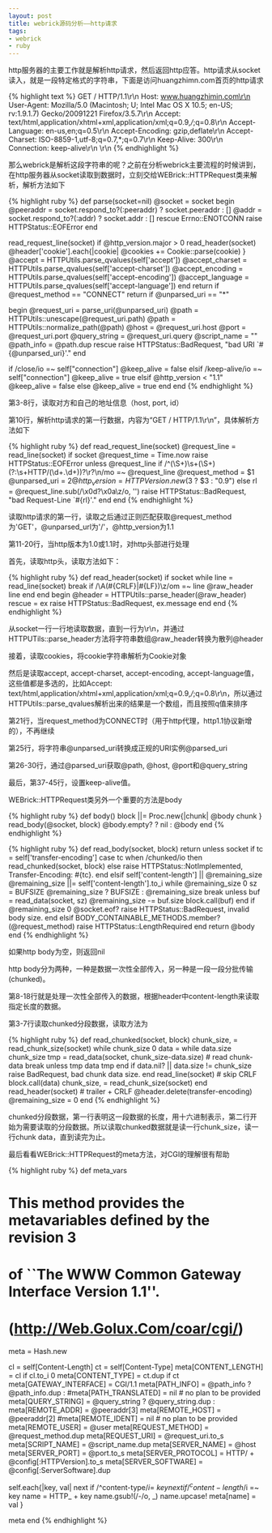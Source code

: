 ```yaml
---
layout: post
title: webrick源码分析——http请求
tags:
- webrick
- ruby
---
```

http服务器的主要工作就是解析http请求，然后返回http应答。http请求从socket读入，就是一段特定格式的字符串，下面是访问huangzhimn.com首页的http请求

{% highlight text %}
GET / HTTP/1.1\r\n
Host: www.huangzhimin.com\r\n
User-Agent: Mozilla/5.0 (Macintosh; U; Intel Mac OS X 10.5; en-US; rv:1.9.1.7) Gecko/20091221 Firefox/3.5.7\r\n
Accept: text/html,application/xhtml+xml,application/xml;q=0.9,*/*;q=0.8\r\n
Accept-Language: en-us,en;q=0.5\r\n
Accept-Encoding: gzip,deflate\r\n
Accept-Charset: ISO-8859-1,utf-8;q=0.7,*;q=0.7\r\n
Keep-Alive: 300\r\n
Connection: keep-alive\r\n
\r\n
{% endhighlight %}

那么webrick是解析这段字符串的呢？之前在分析webrick主要流程的时候讲到，在http服务器从socket读取到数据时，立刻交给WEBrick::HTTPRequest类来解析，解析方法如下

{% highlight ruby %}
def parse(socket=nil)
  @socket = socket
  begin
    @peeraddr = socket.respond_to?(:peeraddr) ? socket.peeraddr : []
    @addr = socket.respond_to?(:addr) ? socket.addr : []
  rescue Errno::ENOTCONN
    raise HTTPStatus::EOFError
  end

  read_request_line(socket)
  if @http_version.major > 0
    read_header(socket)
    @header['cookie'].each{|cookie|
      @cookies += Cookie::parse(cookie)
    }
    @accept = HTTPUtils.parse_qvalues(self['accept'])
    @accept_charset = HTTPUtils.parse_qvalues(self['accept-charset'])
    @accept_encoding = HTTPUtils.parse_qvalues(self['accept-encoding'])
    @accept_language = HTTPUtils.parse_qvalues(self['accept-language'])
  end
  return if @request_method == "CONNECT"
  return if @unparsed_uri == "*"

  begin
    @request_uri = parse_uri(@unparsed_uri)
    @path = HTTPUtils::unescape(@request_uri.path)
    @path = HTTPUtils::normalize_path(@path)
    @host = @request_uri.host
    @port = @request_uri.port
    @query_string = @request_uri.query
    @script_name = ""
    @path_info = @path.dup
  rescue
    raise HTTPStatus::BadRequest, "bad URI `#{@unparsed_uri}'."
  end

  if /close/io =~ self["connection"]
    @keep_alive = false
  elsif /keep-alive/io =~ self["connection"]
    @keep_alive = true
  elsif @http_version < "1.1"
    @keep_alive = false
  else
    @keep_alive = true
  end
end
{% endhighlight %}

第3-8行，读取对方和自己的地址信息（host, port, id）

第10行，解析http请求的第一行数据，内容为“GET / HTTP/1.1\r\n”，具体解析方法如下

{% highlight ruby %}
def read_request_line(socket)
  @request_line = read_line(socket) if socket
  @request_time = Time.now
  raise HTTPStatus::EOFError unless @request_line
  if /^(\S+)\s+(\S+)(?:\s+HTTP\/(\d+\.\d+))?\r?\n/mo =~ @request_line
    @request_method = $1
    @unparsed_uri   = $2
    @http_version   = HTTPVersion.new($3 ? $3 : "0.9")
  else
    rl = @request_line.sub(/\x0d?\x0a\z/o, '')
    raise HTTPStatus::BadRequest, "bad Request-Line `#{rl}'."
  end
end
{% endhighlight %}

读取http请求的第一行，读取之后通过正则匹配获取@request_method为'GET'，@unparsed_url为'/'，@http_version为1.1

第11-20行，当http版本为1.0或1.1时，对http头部进行处理

首先，读取http头，读取方法如下：

{% highlight ruby %}
def read_header(socket)
  if socket
    while line = read_line(socket)
      break if /\A(#{CRLF}|#{LF})\z/om =~ line
      @raw_header  line
    end
  end
  begin
    @header = HTTPUtils::parse_header(@raw_header)
  rescue = ex
    raise  HTTPStatus::BadRequest, ex.message
  end
end
{% endhighlight %}

从socket一行一行地读取数据，直到一行为\r\n，并通过HTTPUTils::parse_header方法将字符串数组@raw_header转换为散列@header

接着，读取cookies，将cookie字符串解析为Cookie对象

然后是读取accept, accept-charset, accept-encoding, accept-language值，这些值都是多选的，比如Accept: text/html,application/xhtml+xml,application/xml;q=0.9,*/*;q=0.8\r\n，所以通过HTTPUtils::parse_qvalues解析出来的结果是一个数组，而且按照q值来排序

第21行，当request_method为CONNECT时（用于http代理，http1.1协议新增的），不再继续

第25行，将字符串@unparsed_uri转换成正规的URI实例@parsed_uri

第26-30行，通过@parsed_uri获取@path, @host, @port和@query_string

最后，第37-45行，设置keep-alive值。


WEBrick::HTTPRequest类另外一个重要的方法是body

{% highlight ruby %}
def body()
  block ||= Proc.new{|chunk| @body  chunk }
  read_body(@socket, block)
  @body.empty? ? nil : @body
end
{% endhighlight %}

{% highlight ruby %}
def read_body(socket, block)
  return unless socket
  if tc = self['transfer-encoding']
    case tc
    when /chunked/io then read_chunked(socket, block)
    else raise HTTPStatus::NotImplemented, Transfer-Encoding: #{tc}.
    end
  elsif self['content-length'] || @remaining_size
    @remaining_size ||= self['content-length'].to_i
    while @remaining_size  0
      sz = BUFSIZE  @remaining_size ? BUFSIZE : @remaining_size
      break unless buf = read_data(socket, sz)
      @remaining_size -= buf.size
      block.call(buf)
    end
    if @remaining_size  0  @socket.eof?
      raise HTTPStatus::BadRequest, invalid body size.
    end
  elsif BODY_CONTAINABLE_METHODS.member?(@request_method)
    raise HTTPStatus::LengthRequired
  end
  return @body
end
{% endhighlight %}

如果http body为空，则返回nil

http body分为两种，一种是数据一次性全部传入，另一种是一段一段分批传输(chunked)。

第8-18行就是处理一次性全部传入的数据，根据header中content-length来读取指定长度的数据。

第3-7行读取chunked分段数据，读取方法为

{% highlight ruby %}
def read_chunked(socket, block)
  chunk_size, = read_chunk_size(socket)
  while chunk_size  0
    data =
    while data.size  chunk_size
      tmp = read_data(socket, chunk_size-data.size) # read chunk-data
      break unless tmp
      data  tmp
    end
    if data.nil? || data.size != chunk_size
      raise BadRequest, bad chunk data size.
    end
    read_line(socket)                    # skip CRLF
    block.call(data)
    chunk_size, = read_chunk_size(socket)
  end
  read_header(socket)                    # trailer + CRLF
  @header.delete(transfer-encoding)
  @remaining_size = 0
end
{% endhighlight %}

chunked分段数据，第一行表明这一段数据的长度，用十六进制表示，第二行开始为需要读取的分段数据。所以读取chunked数据就是读一行chunk_size，读一行chunk data，直到读完为止。



最后看看WEBrick::HTTPRequest的meta方法，对CGI的理解很有帮助

{% highlight ruby %}
def meta_vars
  # This method provides the metavariables defined by the revision 3
  # of ``The WWW Common Gateway Interface Version 1.1''.
  # (http://Web.Golux.Com/coar/cgi/)

  meta = Hash.new

  cl = self[Content-Length]
  ct = self[Content-Type]
  meta[CONTENT_LENGTH]    = cl if cl.to_i  0
  meta[CONTENT_TYPE]      = ct.dup if ct
  meta[GATEWAY_INTERFACE] = CGI/1.1
  meta[PATH_INFO]         = @path_info ? @path_info.dup :
 #meta[PATH_TRANSLATED]   = nil      # no plan to be provided
  meta[QUERY_STRING]      = @query_string ? @query_string.dup :
  meta[REMOTE_ADDR]       = @peeraddr[3]
  meta[REMOTE_HOST]       = @peeraddr[2]
 #meta[REMOTE_IDENT]      = nil      # no plan to be provided
  meta[REMOTE_USER]       = @user
  meta[REQUEST_METHOD]    = @request_method.dup
  meta[REQUEST_URI]       = @request_uri.to_s
  meta[SCRIPT_NAME]       = @script_name.dup
  meta[SERVER_NAME]       = @host
  meta[SERVER_PORT]       = @port.to_s
  meta[SERVER_PROTOCOL]   = HTTP/ + @config[:HTTPVersion].to_s
  meta[SERVER_SOFTWARE]   = @config[:ServerSoftware].dup

  self.each{|key, val|
    next if /^content-type$/i =~ key
    next if /^content-length$/i =~ key
    name = HTTP_ + key
    name.gsub!(/-/o, _)
    name.upcase!
    meta[name] = val
  }

  meta
end
{% endhighlight %}


